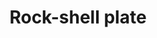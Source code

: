 ---
layout: item
title: Rock-shell plate
item-id: 6129
datatable: true
id: 6129
name: "Rock-shell plate"
members: true
lowalch: 26000
highalch: 39000
examine: "A sturdy body armour made from rock crab pieces."
monsters:
  - id: 2267
    name: "Dagannoth Rex"
    members: true
    combat_level: 303
    wiki_url: "https://oldschool.runescape.wiki/w/Dagannoth_Rex"
    drops:
      - quantity: "1"
        rarity: 0.0078125
        drop_requirements: null
---